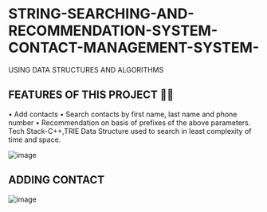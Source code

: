 # STRING-SEARCHING-AND-RECOMMENDATION-SYSTEM-CONTACT-MANAGEMENT-SYSTEM-
USING DATA STRUCTURES AND ALGORITHMS 


##  **FEATURES OF THIS PROJECT**	:man_technologist:
•	Add contacts 
•	Search contacts by first name, last name and phone number
•	Recommendation on basis of prefixes of the above parameters.
Tech Stack-C++,TRIE Data Structure used to search in least complexity of time and space.


![image](https://user-images.githubusercontent.com/102857029/206616751-cbbfcf4b-51a8-43cd-9634-dc37ecbd0802.png)


## **ADDING CONTACT**
![image](https://user-images.githubusercontent.com/102857029/206617129-b3a3daa2-36e4-4eb7-a30c-aabaa5de0740.png)
